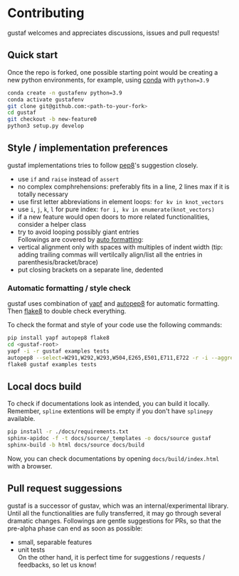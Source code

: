 # Contributing
gustaf welcomes and appreciates discussions, issues and pull requests!

## Quick start
Once the repo is forked, one possible starting point would be creating a new python environments, for example, using [conda](https://docs.conda.io/en/latest/miniconda.html) with `python=3.9`
```bash
conda create -n gustafenv python=3.9
conda activate gustafenv
git clone git@github.com:<path-to-your-fork>
cd gustaf
git checkout -b new-feature0
python3 setup.py develop
```

## Style / implementation preferences
gustaf implementations tries to follow [pep8](pep8.org)'s suggestion closely.
- use `if` and `raise` instead of `assert`
- no complex comphrehensions: preferably fits in a line, 2 lines max if it is totally necessary
- use first letter abbreviations in element loops:  `for kv in knot_vectors`
- use `i`, `j`, `k`, `l` for pure index: `for i, kv in enumerate(knot_vectors)`
- if a new feature would open doors to more related functionalities, consider a helper class
- try to avoid looping possibly giant entries  
Followings are covered by [auto formatting](https://github.com/tataratat/gustaf/blob/main/CONTRIBUTING.md#automatic-formatting--style-check):
- vertical alignment only with spaces with multiples of indent width (tip: adding trailing commas will vertilcally align/list all the entries in parenthesis/bracket/brace)
- put closing brackets on a separate line, dedented



### Automatic formatting / style check
gustaf uses combination of [yapf](https://github.com/google/yapf) and [autopep8](https://github.com/hhatto/autopep8) for automatic formatting. Then [flake8](https://github.com/pycqa/flake8) to double check everything.

To check the format and style of your code use the following commands:
```bash
pip install yapf autopep8 flake8
cd <gustaf-root>
yapf -i -r gustaf examples tests 
autopep8 --select=W291,W292,W293,W504,E265,E501,E711,E722 -r -i --aggressive gustaf examples tests
flake8 gustaf examples tests
```

## Local docs build
To check if documentations look as intended, you can build it locally.
Remember, `spline` extentions will be empty if you don't have `splinepy` available.
```bash
pip install -r ./docs/requirements.txt
sphinx-apidoc -f -t docs/source/_templates -o docs/source gustaf
sphinx-build -b html docs/source docs/build
```
Now, you can check documentations by opening `docs/build/index.html` with a browser.


## Pull request suggessions
gustaf is a successor of gustav, which was an internal/experimental library.
Until all the functionalities are fully transferred, it may go through several dramatic changes.
Followings are gentle suggestions for PRs, so that the pre-alpha phase can end as soon as possible:
- small, separable features
- unit tests  
On the other hand, it is perfect time for suggestions / requests / feedbacks, so let us know!
